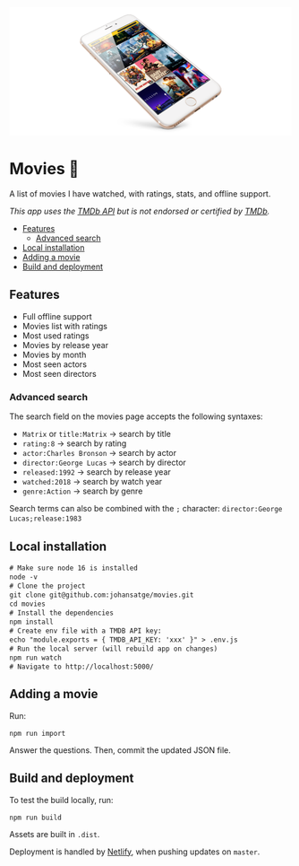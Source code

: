 ![movies](movies.png)

# Movies 🎥

A list of movies I have watched, with ratings, stats, and offline support.

_This app uses the [TMDb API](https://developers.themoviedb.org/) but is not endorsed or certified by [TMDb](https://www.themoviedb.org/)._

* [Features](#features)
  * [Advanced search](#advanced-search)
* [Local installation](#local-installation)
* [Adding a movie](#adding-a-movie)
* [Build and deployment](#build-and-deployment)

## Features

* Full offline support
* Movies list with ratings
* Most used ratings
* Movies by release year
* Movies by month
* Most seen actors
* Most seen directors

### Advanced search

The search field on the movies page accepts the following syntaxes:

* `Matrix` or `title:Matrix` → search by title
* `rating:8` → search by rating
* `actor:Charles Bronson` → search by actor
* `director:George Lucas` → search by director
* `released:1992` → search by release year
* `watched:2018` → search by watch year
* `genre:Action` → search by genre

Search terms can also be combined with the `;` character: `director:George Lucas;release:1983`

## Local installation

```shell
# Make sure node 16 is installed
node -v
# Clone the project
git clone git@github.com:johansatge/movies.git
cd movies
# Install the dependencies
npm install
# Create env file with a TMDB API key:
echo "module.exports = { TMDB_API_KEY: 'xxx' }" > .env.js
# Run the local server (will rebuild app on changes)
npm run watch
# Navigate to http://localhost:5000/
```

## Adding a movie

Run:

```shell
npm run import
```

Answer the questions. Then, commit the updated JSON file.

## Build and deployment

To test the build locally, run:

```shell
npm run build
```

Assets are built in `.dist`.

Deployment is handled by [Netlify](https://www.netlify.com/), when pushing updates on `master`.
